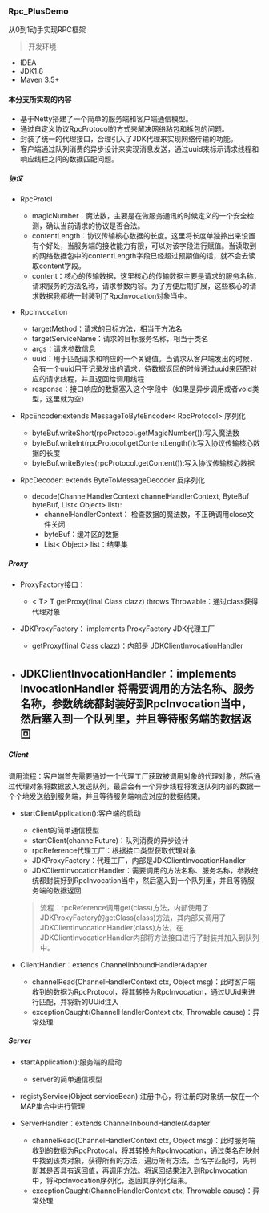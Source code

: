 ### Rpc_PlusDemo
从0到1动手实现RPC框架

> 开发环境
- IDEA
- JDK1.8
- Maven 3.5+


#### 本分支所实现的内容

- 基于Netty搭建了一个简单的服务端和客户端通信模型。
- 通过自定义协议RpcProtocol的方式来解决网络粘包和拆包的问题。
- 封装了统一的代理接口，合理引入了JDK代理来实现网络传输的功能。
- 客户端通过队列消费的异步设计来实现消息发送，通过uuid来标示请求线程和响应线程之间的数据匹配问题。

##### 协议
- RpcProtol
  - magicNumber：魔法数，主要是在做服务通讯的时候定义的一个安全检测，确认当前请求的协议是否合法。
  - contentLength：协议传输核心数据的长度。这里将长度单独拎出来设置有个好处，当服务端的接收能力有限，可以对该字段进行赋值。当读取到的网络数据包中的contentLength字段已经超过预期值的话，就不会去读取content字段。
  - content：核心的传输数据，这里核心的传输数据主要是请求的服务名称，请求服务的方法名称，请求参数内容。为了方便后期扩展，这些核心的请求数据我都统一封装到了RpcInvocation对象当中。

- RpcInvocation
  - targetMethod：请求的目标方法，相当于方法名
  - targetServiceName：请求的目标服务名称，相当于类名
  - args：请求参数信息
  - uuid：用于匹配请求和响应的一个关键值。当请求从客户端发出的时候，会有一个uuid用于记录发出的请求，待数据返回的时候通过uuid来匹配对应的请求线程，并且返回给调用线程
  - response：接口响应的数据塞入这个字段中（如果是异步调用或者void类型，这里就为空）
- RpcEncoder:extends MessageToByteEncoder< RpcProtocol>  序列化
  - byteBuf.writeShort(rpcProtocol.getMagicNumber()):写入魔法数
  - byteBuf.writeInt(rpcProtocol.getContentLength()):写入协议传输核心数据的长度
  - byteBuf.writeBytes(rpcProtocol.getContent()):写入协议传输核心数据
- RpcDecoder: extends ByteToMessageDecoder  反序列化
  - decode(ChannelHandlerContext channelHandlerContext, ByteBuf byteBuf, List< Object> list):
    - channelHandlerContext： 检查数据的魔法数，不正确调用close文件关闭
    - byteBuf：缓冲区的数据
    - List< Object> list：结果集

##### Proxy
- ProxyFactory接口：
  - < T> T getProxy(final Class clazz) throws Throwable：通过class获得代理对象

- JDKProxyFactory： implements ProxyFactory  JDK代理工厂
  - getProxy(final Class clazz)：内部是 JDKClientInvocationHandler

- JDKClientInvocationHandler：implements InvocationHandler
  将需要调用的方法名称、服务名称，参数统统都封装好到RpcInvocation当中，然后塞入到一个队列里，并且等待服务端的数据返回
  -

##### Client
调用流程：客户端首先需要通过一个代理工厂获取被调用对象的代理对象，然后通过代理对象将数据放入发送队列，最后会有一个异步线程将发送队列内部的数据一个个地发送给到服务端，并且等待服务端响应对应的数据结果。

- startClientApplication():客户端的启动
  - client的简单通信模型
  - startClient(channelFuture)：队列消费的异步设计
  - rpcReference代理工厂：根据接口类型获取代理对象
  - JDKProxyFactory：代理工厂，内部是JDKClientInvocationHandler
  - JDKClientInvocationHandler：需要调用的方法名称、服务名称，参数统统都封装好到RpcInvocation当中，然后塞入到一个队列里，并且等待服务端的数据返回

  > 流程：rpcReference调用get(class)方法，内部使用了JDKProxyFactory的getClass(class)方法，其内部又调用了JDKClientInvocationHandler(class)方法，在JDKClientInvocationHandler内部将方法接口进行了封装并加入到队列中。

- ClientHandler：extends ChannelInboundHandlerAdapter
  - channelRead(ChannelHandlerContext ctx, Object msg)：此时客户端收到的数据为RpcProtocol，将其转换为RpcInvocation，通过UUid来进行匹配，并将新的UUid注入
  - exceptionCaught(ChannelHandlerContext ctx, Throwable cause)：异常处理

##### Server
- startApplication():服务端的启动
  - server的简单通信模型
- registyService(Object serviceBean):注册中心，将注册的对象统一放在一个MAP集合中进行管理

- ServerHandler：extends ChannelInboundHandlerAdapter
  - channelRead(ChannelHandlerContext ctx, Object msg)：此时服务端收到的数据为RpcProtocal，将其转换为RpcInvocation，通过类名在映射中找到该类对象，获得所有的方法，遍历所有方法，当名字匹配时，先判断其是否具有返回值，再调用方法。将返回结果注入到RpcInvocation中，将RpcInvocation序列化，返回其序列化结果。
  - exceptionCaught(ChannelHandlerContext ctx, Throwable cause)：异常处理











